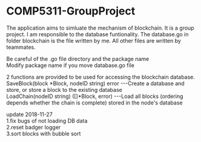 # COMP5311-GroupProject  
The application aims to simluate the mechanism of blockchain. It is a group project. I am responsible to the database funtionality. The database.go in folder blockchain is the file written by me. All other files are written by teammates.
  
Be careful of the .go file directory and the package name  
Modify package name if you move database.go file  
  
2 functions are provided to be used for accessing the blockchain database.  
SaveBlock(block *Block, nodeID string) error ---Create a database and store, or store a block to the existing database  
LoadChain(nodeID string) ([]*Block, error) ---Load all blocks (ordering depends whether the chain is complete) stored in the node's database  
  
  
update 2018-11-27  
1.fix bugs of not loading DB data  
2.reset badger logger  
3.sort blocks with bubble sort  
